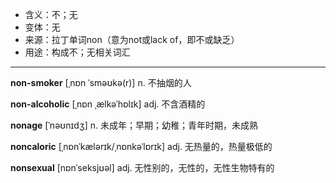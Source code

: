 - <span class="definition">含义：不；无</span>
- <span class="definition">变体：无</span>
- <span class="definition">来源：拉丁单词non（意为not或lack of，即不或缺乏）</span>
- <span class="definition">用途：构成不；无相关词汇</span>

---

<span class="vocabulary">**non-smoker**</span> [ˌnɒn ˈsməʊkə(r)] n. 不抽烟的人  

<span class="vocabulary">**non-alcoholic**</span> [ˌnɒn ˌælkəˈhɒlɪk] adj. 不含酒精的

<span class="vocabulary">**nonage**</span> [ˈnəʊnɪdʒ] n. 未成年；早期；幼稚；青年时期，未成熟

<span class="vocabulary">**noncaloric**</span> [ˌnɒnˈkælərɪk/ˌnɒnkəˈlɒrɪk] adj. 无热量的，热量极低的

<span class="vocabulary">**nonsexual**</span> [nɒnˈseksjʊəl] adj. 无性别的，无性的，无性生物特有的
